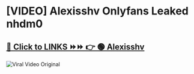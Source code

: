 
 # [VIDEO] Alexisshv Onlyfans Leaked nhdm0

## <h2><a href="https://clipsfans.com/Alexisshv&ref=git">🔗 Click to LINKS ⏩⏩ 👉 🟢 Alexisshv </a></h2>

<a href="https://clipsfans.com/Alexisshv&ref=git" rel="nofollow" data-target="animated-image.originalLink"><img src="https://i.ibb.co.com/xMMVF88/686577567.gif" alt="Viral Video Original" style="max-width: 100%; display: inline-block;" data-target="animated-image.originalImage"></a>

